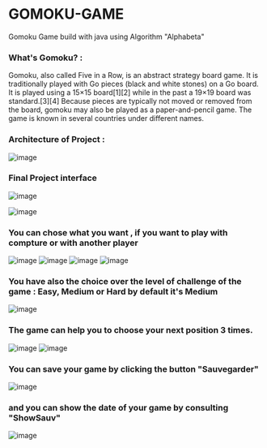 # GOMOKU-GAME
Gomoku Game build with java using  Algorithm "Alphabeta"
### What's Gomoku? :
Gomoku, also called Five in a Row, is an abstract strategy board game. It is traditionally played with Go pieces (black and white stones) on a Go board. It is played using a 15×15 board[1][2] while in the past a 19×19 board was standard.[3][4] Because pieces are typically not moved or removed from the board, gomoku may also be played as a paper-and-pencil game. The game is known in several countries under different names.

### **Architecture** of Project :
![image](https://user-images.githubusercontent.com/101791324/209110109-5c979842-48b9-4729-a6d9-90056e01dd49.png)

### Final Project interface 
![image](https://user-images.githubusercontent.com/101791324/209114590-1d08197f-8510-4d92-bab5-55ca08accb72.png)

![image](https://user-images.githubusercontent.com/101791324/209114156-1c0066a1-39d7-4fdb-936c-ff856f7ff2de.png)

  ###  You can chose what you want , if you want to play with compture or with another player 
![image](https://user-images.githubusercontent.com/101791324/209113384-b12e05c1-f9fb-42cd-8ba1-0c58ababe875.png)
![image](https://user-images.githubusercontent.com/101791324/209114900-e098a015-bc4d-4823-9238-bac5e4c0a010.png)
![image](https://user-images.githubusercontent.com/101791324/209115328-0c9ca3ca-b40a-4f95-b144-79f14d64b893.png)
![image](https://user-images.githubusercontent.com/101791324/209115227-3e9862bd-f7f8-4760-abdd-01453010e6fb.png)



  ### You have also the choice over the level of challenge of the game : Easy, Medium or  Hard by default it's Medium 
![image](https://user-images.githubusercontent.com/101791324/209114802-e24e8284-9339-4c56-840a-a44f7a08463e.png)


### The game can help you to choose your next position 3 times.
![image](https://user-images.githubusercontent.com/101791324/209113464-1a1e5727-536e-4999-b1e8-40b57da483aa.png)
![image](https://user-images.githubusercontent.com/101791324/209114289-94a24863-128f-4f51-bc40-3394a04f715e.png)


### You can save your game by clicking the button "Sauvegarder" 
![image](https://user-images.githubusercontent.com/101791324/209113855-fd65cef8-c266-4b5f-a634-f5678a8e8360.png)
 ###  and you can show the date of your game by consulting "ShowSauv"
 ![image](https://user-images.githubusercontent.com/101791324/209114450-71803c17-1aaa-49df-a672-1794089acbc1.png)








